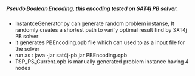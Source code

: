 ##### Pseudo Boolean Encoding, this encoding tested on SAT4j PB solver.
* InstantceGenerator.py can generate random problem instanse, It randomly creates a shortest path to varify optimal result find by SAT4j PB solver
* It generates PBEncoding.opb file which can used to as a  input file for the solver
* run as : java -jar sat4j-pb.jar PBEncoding.opb
* TSP_PS_Current.opb is manually generated problem instance having 4 nodes
